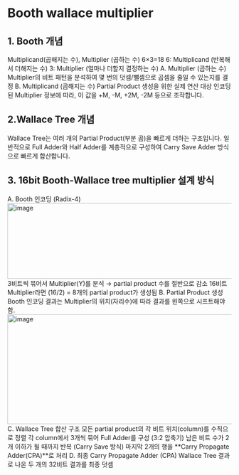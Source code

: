 # Booth wallace multiplier 
## 1. Booth 개념 
 Multiplicand(곱해지는 수), Multiplier (곱하는 수) 
 6×3=18 
 6: Multiplicand (반복해서 더해지는 수) 
 3: Multiplier (얼마나 더할지 결정하는 수)
 A. Multiplier (곱하는 수) 
  Multiplier의 비트 패턴을 분석하여 몇 번의 덧셈/뺄셈으로 곱셈을 줄일 수 있는지를 결정 
 B. Multiplicand (곱해지는 수) 
  Partial Product 생성을 위한 실제 연산 대상 인코딩 된 Multiplier 정보에 따라, 이 값을 +M, -M, +2M, -2M 등으로 조작합니다.
## 2.Wallace Tree 개념
 Wallace Tree는 여러 개의 Partial Product(부분 곱)을 빠르게 더하는 구조입니다. 일반적으로 Full Adder와 Half Adder를 계층적으로 구성하여 Carry Save Adder 방식으로 빠르게 합산합니다.  
## 3. 16bit Booth-Wallace tree multiplier 설계 방식
A. Booth 인코딩 (Radix-4) 
<img width="616" height="170" alt="image" src="https://github.com/user-attachments/assets/6f1c485c-ac49-40e0-b3e3-961376703684" />
  3비트씩 묶어서 Multiplier(Y)를 분석 → partial product 수를 절반으로 감소 
  16비트 Multiplier라면 (16/2) = 8개의 partial product가 생성됨
B. Partial Product 생성 
  Booth 인코딩 결과는 Multiplier의 위치(자리수)에 따라 결과를 왼쪽으로 시프트해야 함. 
  <img width="618" height="247" alt="image" src="https://github.com/user-attachments/assets/609b7ac8-4f85-407c-b557-0dabdc9f593f" />
C. Wallace Tree 합산 구조 
  모든 partial product의 각 비트 위치(column)를 수직으로 정렬 
  각 column에서 3개씩 묶어 Full Adder를 구성 (3:2 압축기) 
  남은 비트 수가 2개 이하가 될 때까지 반복 (Carry Save 방식) 
  마지막 2개의 행을 **Carry Propagate Adder(CPA)**로 처리 
D. 최종 Carry Propagate Adder (CPA) 
  Wallace Tree 결과로 나온 두 개의 32비트 결과를 최종 덧셈
